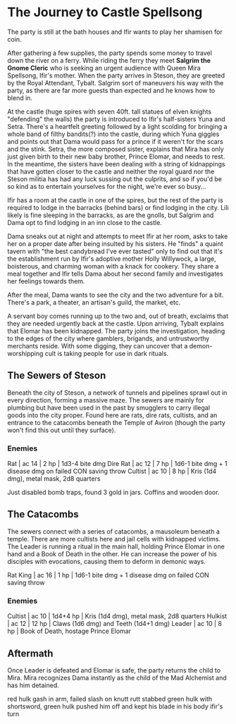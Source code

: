 # The Journey to Castle Spellsong

The party is still at the bath houses and Ifir wants to play her shamisen for coin.

After gathering a few supplies, the party spends some money to travel down the river on a ferry. While riding the ferry they meet **Salgrim the Gnome Cleric** who is seeking an urgent audience with Queen Mira Spellsong, Ifir's mother. When the party arrives in Steson, they are greeted by the Royal Attendant, Tybalt. Salgrim sort of maneuvers his way with the party, as there are far more guests than expected and he knows how to blend in. 

At the castle (huge spires with seven 40ft. tall statues of elven knights "defending" the walls) the party is introduced to Ifir's half-sisters Yuna and Setra. There's a heartfelt greeting followed by a light scolding for bringing a whole band of filthy bandits(?) into the castle, during which Yuna giggles and points out that Dama would pass for a prince if it weren't for the scars and the stink. Setra, the more composed sister, explains that Mira has only just given birth to their new baby brother, Prince Elomar, and needs to rest. In the meantime, the sisters have been dealing with a string of kidnappings that have gotten closer to the castle and neither the royal guard nor the Steson militia has had any luck sussing out the culprits, and so if you'd be so kind as to entertain yourselves for the night, we're ever so busy...

Ifir has a room at the castle in one of the spires, but the rest of the party is required to lodge in the barracks (behind bars) or find lodging in the city. Lili likely is fine sleeping in the barracks, as are the gnolls, but Salgrim and Dama opt to find lodging in an inn close to the castle.

Dama sneaks out at night and attempts to meet Ifir at her room, asks to take her on a proper date after being insulted by his sisters. He "finds" a quaint tavern with "the best candybread I've ever tasted" only to find out that it's the establishment run by Ifir's adoptive mother Holly Willywock, a large, boisterous, and charming woman with a knack for cookery. They share a meal together and Ifir tells Dama about her second family and investigates her feelings towards them.

After the meal, Dama wants to see the city and the two adventure for a bit. There's a park, a theater, an artisan's guild, the market, etc.

A servant boy comes running up to the two and, out of breath, exclaims that they are needed urgently back at the castle. Upon arriving, Tybalt explains that Elomar has been kidnapped. The party joins the investigation, heading to the edges of the city where gamblers, brigands, and untrustworthy merchants reside. With some digging, they can uncover that a demon-worshipping cult is taking people for use in dark rituals.

## The Sewers of Steson
Beneath the city of Steson, a network of tunnels and pipelines sprawl out in every direction, forming a massive maze. The sewers are mainly for plumbing but have been used in the past by smugglers to carry illegal goods into the city proper. Found here are rats, dire rats, cultists, and an entrance to the catacombs beneath the Temple of Aviron (though the party won't find this out until they surface).

### Enemies
Rat      | ac 14 | 2 hp | 1d3-4 bite dmg
Dire Rat | ac 12 | 7 hp | 1d6-1 bite dmg + 1 disease dmg on failed CON saving throw
Cultist  | ac 10 | 8 hp | Kris (1d4 dmg), metal mask, 2d8 quarters

Just disabled bomb traps, found 3 gold in jars. Coffins and wooden door.

## The Catacombs
The sewers connect with a series of catacombs, a mausoleum beneath a temple. There are more cultists here and jail cells with kidnapped victims. The Leader is running a ritual in the main hall, holding Prince Elomar in one hand and a Book of Death in the other. He can increase the power of his disciples with evocations, causing them to deform in demonic ways.  

Rat King | ac 16 | 1 hp | 1d6-1 bite dmg + 1 disease dmg on failed CON saving throw

### Enemies
Cultist | ac 10 | 1d4+4 hp | Kris (1d4 dmg), metal mask, 2d8 quarters
Hulkist | ac 12 |    12 hp | Claws (1d6 dmg) and Teeth (1d4+1 dmg)
Leader  | ac 10 |     8 hp | Book of Death, hostage Prince Elomar

## Aftermath
Once Leader is defeated and Elomar is safe, the party returns the child to Mira. Mira recognizes Dama instantly as the child of the Mad Alchemist and has him detained.

red hulk gash in arm, failed slash on knutt
rutt stabbed green hulk with shortsword, green hulk pushed him off and kept his blade in his body
ifir's turn